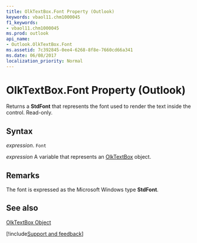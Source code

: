 ```yaml
---
title: OlkTextBox.Font Property (Outlook)
keywords: vbaol11.chm1000045
f1_keywords:
- vbaol11.chm1000045
ms.prod: outlook
api_name:
- Outlook.OlkTextBox.Font
ms.assetid: 7c392845-0ee4-6268-8f8e-7660cd66a341
ms.date: 06/08/2017
localization_priority: Normal
---
```



# OlkTextBox.Font Property (Outlook)

Returns a  **StdFont** that represents the font used to render the text inside the control. Read-only.


## Syntax

_expression_. `Font`

_expression_ A variable that represents an [OlkTextBox](./Outlook.OlkTextBox.md) object.


## Remarks

The font is expressed as the Microsoft Windows type  **StdFont**.


## See also


[OlkTextBox Object](Outlook.OlkTextBox.md)

[!include[Support and feedback](~/includes/feedback-boilerplate.md)]